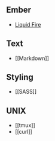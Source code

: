 ## Ember

* [Liquid Fire](Liquid-Fire)

## Text

* [[Markdown]]

## Styling

* [[SASS]]

## UNIX

* [[tmux]]
* [[curl]]
